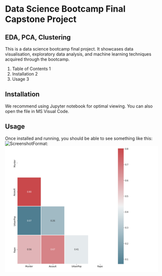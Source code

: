 # Data Science Bootcamp Final Capstone Project
## EDA, PCA, Clustering

This is a data science bootcamp final project. It showcases data visualisation, exploratory data analysis, and machine learning techniques acquired through the bootcamp. 

1. Table of Contents 1
1. Installation 2
1. Usage 3

## Installation
We recommend using Jupyter notebook for optimal viewing. You can also open the file in MS Visual Code. 

## Usage
Once installed and running, you should be able to see something like this:
![Screenshot](/bdg-code/Bootcamp/blob/main/Screenshot%202023-01-23%20at%2020.37.17.png)Format:![Screesnhot](https://github.com/bdg-code/Bootcamp/blob/main/Screenshot%202023-01-23%20at%2020.37.17.png)
